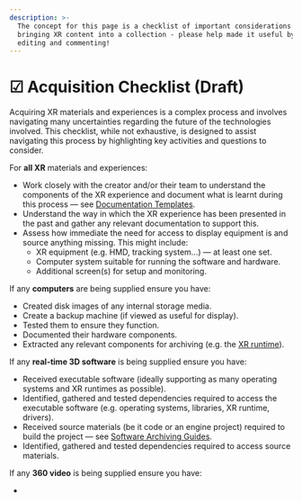 ```yaml
---
description: >-
  The concept for this page is a checklist of important considerations when
  bringing XR content into a collection - please help made it useful by adding,
  editing and commenting!
---
```


# ☑ Acquisition Checklist (Draft)

Acquiring XR materials and experiences is a complex process and involves navigating many uncertainties regarding the future of the technologies involved. This checklist, while not exhaustive, is designed to assist navigating this process by highlighting key activities and questions to consider.&#x20;

For **all XR** materials and experiences:

* Work closely with the creator and/or their team to understand the components of the XR experience and document what is learnt during this process — see [Documentation Templates](documentation-templates.md).
* Understand the way in which the XR experience has been presented in the past and gather any relevant documentation to support this.&#x20;
* Assess how immediate the need for access to display equipment is and source anything missing. This might include:&#x20;
  * XR equipment (e.g. HMD, tracking system...) — at least one set.
  * Computer system suitable for running the software and hardware.
  * Additional screen(s) for setup and monitoring.

If any **computers** are being supplied ensure you have:

* Created disk images of any internal storage media.
* Create a backup machine (if viewed as useful for display).
* Tested them to ensure they function.
* Documented their hardware components.
* Extracted any relevant components for archiving (e.g. the [XR runtime](software-archiving-guides/archiving-an-xr-runtime.md)).

If any **real-time 3D software** is being supplied ensure you have:

* Received executable software (ideally supporting as many operating systems and XR runtimes as possible).
* Identified, gathered and tested dependencies required to access the executable software (e.g. operating systems, libraries, XR runtime, drivers).
* Received source materials (be it code or an engine project) required to build the project — see [Software Archiving Guides](software-archiving-guides/).
* Identified, gathered and tested dependencies required to access source materials.

If any **360 video** is being supplied ensure you have:

*
